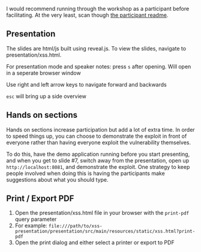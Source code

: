 I would recommend running through the workshop as a
participant before facilitating. At the very least,
scan though [the participant readme](readme-participant.md).

## Presentation

The slides are html/js built using reveal.js. To view the slides, navigate to presentation/xss.html.

For presentation mode and speaker notes: press `s` after opening. Will open in a seperate browser window

Use right and left arrow keys to navigate forward and backwards

`esc` will bring up a side overview

## Hands on sections

Hands on sections increase participation but add a lot of extra time. In order
to speed things up, you can choose to demonstrate the exploit in front of
everyone rather than having everyone exploit the vulnerability themselves.

To do this, have the demo application running before you start presenting,
and when you get to slide #7, switch away from the presentation, open up
`http://localhost:8081`, and demonstrate the exploit. One strategy to keep
people involved when doing this is having the participants make suggestions
about what you should type.

## Print / Export PDF

1. Open the presentation/xss.html file in your browser with the `print-pdf` query parameter
2. For example: `file:///path/to/xss-presentation/presentation/src/main/resources/static/xss.html?print-pdf`
3. Open the print dialog and either select a printer or export to PDF
